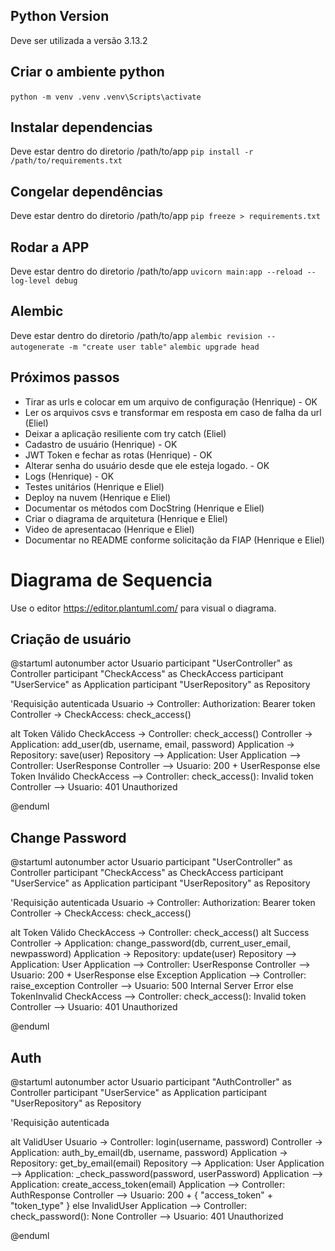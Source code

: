 ## Python Version

Deve ser utilizada a versão 3.13.2

## Criar o ambiente python

`python -m venv .venv`
`.venv\Scripts\activate`

## Instalar dependencias

Deve estar dentro do diretorio /path/to/app
`pip install -r /path/to/requirements.txt`

## Congelar dependências

Deve estar dentro do diretorio /path/to/app
`pip freeze > requirements.txt`

## Rodar a APP

Deve estar dentro do diretorio /path/to/app
`uvicorn main:app --reload --log-level debug`

## Alembic

Deve estar dentro do diretorio /path/to/app
`alembic revision --autogenerate -m "create user table"`
`alembic upgrade head`

## Próximos passos

- Tirar as urls e colocar em um arquivo de configuração (Henrique) - OK
- Ler os arquivos csvs e transformar em resposta em caso de falha da url (Eliel)
- Deixar a aplicação resiliente com try catch (Eliel)
- Cadastro de usuário (Henrique) - OK
- JWT Token e fechar as rotas (Henrique) - OK
- Alterar senha do usuário desde que ele esteja logado. - OK
- Logs (Henrique) - OK
- Testes unitários (Henrique e Eliel)
- Deploy na nuvem (Henrique e Eliel)
- Documentar os métodos com DocString (Henrique e Eliel)
- Criar o diagrama de arquitetura (Henrique e Eliel)
- Video de apresentacao (Henrique e Eliel)
- Documentar no README conforme solicitação da FIAP (Henrique e Eliel)


# Diagrama de Sequencia
Use o editor https://editor.plantuml.com/ para visual o diagrama.

## Criação de usuário
@startuml
autonumber
actor Usuario
participant "UserController" as Controller
participant "CheckAccess" as CheckAccess
participant "UserService" as Application
participant "UserRepository" as Repository

'Requisição autenticada
Usuario -> Controller: Authorization: Bearer token
Controller -> CheckAccess: check_access()

alt Token Válido
    CheckAccess -> Controller: check_access()
    Controller -> Application: add_user(db, username, email, password)
    Application -> Repository: save(user)
    Repository --> Application: User
    Application --> Controller: UserResponse
    Controller --> Usuario: 200 + UserResponse
else Token Inválido
    CheckAccess --> Controller: check_access(): Invalid token
    Controller --> Usuario: 401 Unauthorized

@enduml

## Change Password
@startuml
autonumber
actor Usuario
participant "UserController" as Controller
participant "CheckAccess" as CheckAccess
participant "UserService" as Application
participant "UserRepository" as Repository

'Requisição autenticada
Usuario -> Controller: Authorization: Bearer token
Controller -> CheckAccess: check_access()

alt Token Válido
    CheckAccess -> Controller: check_access()
    alt Success
        Controller -> Application: change_password(db, current_user_email, newpassword)
        Application -> Repository: update(user)
        Repository --> Application: User
        Application --> Controller: UserResponse
        Controller --> Usuario: 200 + UserResponse
    else Exception
        Application --> Controller: raise_exception
        Controller --> Usuario: 500 Internal Server Error
else TokenInvalid
    CheckAccess --> Controller: check_access(): Invalid token
    Controller --> Usuario: 401 Unauthorized

@enduml


## Auth

@startuml
autonumber
actor Usuario
participant "AuthController" as Controller
participant "UserService" as Application
participant "UserRepository" as Repository

'Requisição autenticada

alt ValidUser
    Usuario -> Controller: login(username, password)
    Controller -> Application: auth_by_email(db, username, password)
    Application -> Repository: get_by_email(email)
    Repository --> Application: User
    Application --> Application: _check_password(password, userPassword)
    Application --> Application: create_access_token(email)
    Application --> Controller: AuthResponse
    Controller --> Usuario: 200 + { "access_token" + "token_type" }
else InvalidUser
    Application --> Controller: check_password(): None
    Controller --> Usuario: 401 Unauthorized

@enduml